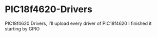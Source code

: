 # PIC18f4620-Drivers
PIC18f4620 Drivers, I'll upload every driver of PIC18f4620 I finished it starting by GPIO
